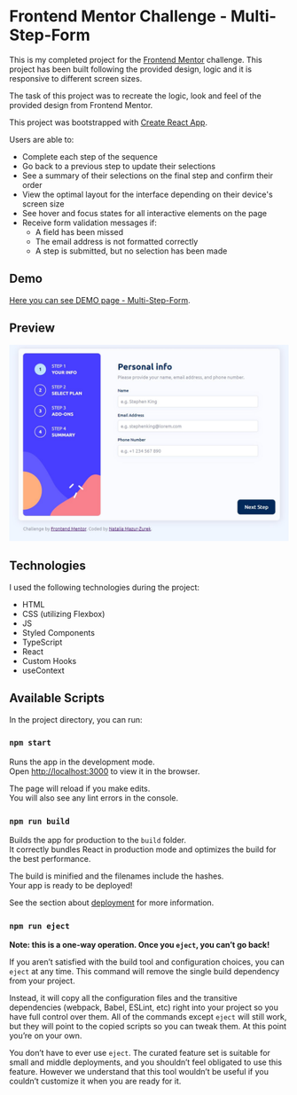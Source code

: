 # Frontend Mentor Challenge - Multi-Step-Form

This is my completed project for the [Frontend Mentor](https://frontendmentor.io) challenge. This project has been built following the provided design, logic and it is responsive to different screen sizes.

The task of this project was to recreate the logic, look and feel of the provided design from Frontend Mentor.

This project was bootstrapped with [Create React App](https://github.com/facebook/create-react-app).

Users are able to:

- Complete each step of the sequence
- Go back to a previous step to update their selections
- See a summary of their selections on the final step and confirm their order
- View the optimal layout for the interface depending on their device's screen size
- See hover and focus states for all interactive elements on the page
- Receive form validation messages if:
  - A field has been missed
  - The email address is not formatted correctly
  - A step is submitted, but no selection has been made

## Demo

[Here you can see DEMO page - Multi-Step-Form](https://maxnatalia.github.io/multi-step-form).

<!-- [Solution in Frontend Mentor Page](https://www.frontendmentor.io/solutions/responsive-easybank-landing-page-2qAe5Vvg4t). -->

## Preview

![form.jpg](form.jpg)

## Technologies

I used the following technologies during the project:

- HTML
- CSS (utilizing Flexbox)
- JS
- Styled Components
- TypeScript
- React
- Custom Hooks
- useContext

## Available Scripts

In the project directory, you can run:

### `npm start`

Runs the app in the development mode.\
Open [http://localhost:3000](http://localhost:3000) to view it in the browser.

The page will reload if you make edits.\
You will also see any lint errors in the console.

### `npm run build`

Builds the app for production to the `build` folder.\
It correctly bundles React in production mode and optimizes the build for the best performance.

The build is minified and the filenames include the hashes.\
Your app is ready to be deployed!

See the section about [deployment](https://facebook.github.io/create-react-app/docs/deployment) for more information.

### `npm run eject`

**Note: this is a one-way operation. Once you `eject`, you can’t go back!**

If you aren’t satisfied with the build tool and configuration choices, you can `eject` at any time. This command will remove the single build dependency from your project.

Instead, it will copy all the configuration files and the transitive dependencies (webpack, Babel, ESLint, etc) right into your project so you have full control over them. All of the commands except `eject` will still work, but they will point to the copied scripts so you can tweak them. At this point you’re on your own.

You don’t have to ever use `eject`. The curated feature set is suitable for small and middle deployments, and you shouldn’t feel obligated to use this feature. However we understand that this tool wouldn’t be useful if you couldn’t customize it when you are ready for it.

